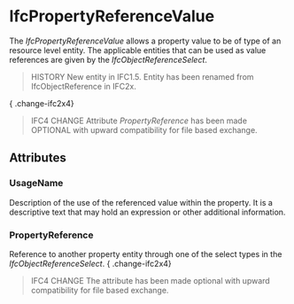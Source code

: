 # IfcPropertyReferenceValue

The _IfcPropertyReferenceValue_ allows a property value to be of type of an resource level entity. The applicable entities that can be used as value references are given by the _IfcObjectReferenceSelect_.<!-- end of definition -->

> HISTORY  New entity in IFC1.5. Entity has been renamed from IfcObjectReference in IFC2x.

{ .change-ifc2x4}
> IFC4 CHANGE  Attribute _PropertyReference_ has been made OPTIONAL with upward compatibility for file based exchange.

## Attributes

### UsageName
Description of the use of the referenced value within the property. It is a descriptive text that may hold an expression or other additional information.

### PropertyReference
Reference to another property entity through one of the select types in the _IfcObjectReferenceSelect_.
{ .change-ifc2x4}
> IFC4 CHANGE  The attribute has been made optional with upward compatibility for file based exchange.
